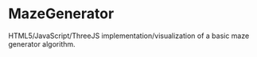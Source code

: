 # MazeGenerator
HTML5/JavaScript/ThreeJS implementation/visualization of a basic maze generator algorithm.
